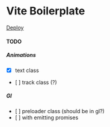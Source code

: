 # Vite Boilerplate

[Deploy](fslide-0.surge.sh)

#### TODO

##### Animations

- [x] text class
- [ ] track class (?)

##### Gl

- [ ] preloader class (should be in gl?)
- [ ] with emitting promises
